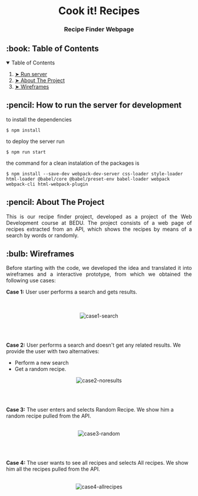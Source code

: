 <h1 align="center"> Cook it! Recipes </h1>
<h3 align="center"> Recipe Finder Webpage </h3>

<!-- TABLE OF CONTENTS -->
<h2 id="table-of-contents"> :book: Table of Contents</h2>

<details open="open">
  <summary>Table of Contents</summary>
  <ol>
    <li><a href="#run-server"> ➤ Run server</a></li>
    <li><a href="#about-the-project"> ➤ About The Project</a></li>
    <li><a href="#wireframes"> ➤ Wireframes</a></li>
  </ol>

<h2 id="run-sever"> :pencil: How to run the server for development</h2>

<p align="justify"> 
to install the dependencies
</p>

```
$ npm install
```

<p align="justify"> 
to deploy the server run
</p>

```
$ npm run start
```

<p align="justify"> 
the command for a clean instalation of the packages is
</p>

```
$ npm install --save-dev webpack-dev-server css-loader style-loader html-loader @babel/core @babel/preset-env babel-loader webpack webpack-cli html-webpack-plugin
```
<!-- ABOUT THE PROJECT -->
<h2 id="about-the-project"> :pencil: About The Project</h2>

<p align="justify"> 
  This is our recipe finder project, developed as a project of the Web Development course at BEDU. The project consists of a web page of recipes extracted from an API, which shows the recipes by means of a search by words or randomly.
</p>
  
<!-- WIREFRAMES -->
<h2 id="wireframes"> :bulb: Wireframes</h2>

<p align="justify"> 
  Before starting with the code, we developed the idea and translated it into wireframes and a interactive prototype, from which we obtained the following use cases:
</p>

  <b3> <b>Case 1:</b> User user performs a search and gets results. </b3> <br><br>
    <p align="center">   
      ![case1-search](https://user-images.githubusercontent.com/82551324/128651556-f25f6fdd-8a28-42aa-b9c7-34cbf725e9bf.gif)
    </p> <br><br>
    
  <b3> <b>Case 2:</b> User performs a search and doesn't get any related results. We provide the user with two alternatives:
    <ul>
      <li>Perform a new search</li>
      <li>Get a random recipe.</li>
    </ul>
    <p align="center"> 
      ![case2-noresults](https://user-images.githubusercontent.com/82551324/128653530-dd3d0c1f-2dbc-444f-84df-5432a454a6dd.gif)
    </p> <br><br>
    
  <b3> <b>Case 3:</b> The user enters and selects Random Recipe. We show him a random recipe pulled from the API. </b3> <br><br>
    <p align="center"> 
      ![case3-random](https://user-images.githubusercontent.com/82551324/128653546-1ef56884-e125-4731-a014-c5413891fbbd.gif)
    </p> <br><br>
    
  <b3> <b>Case 4:</b> The user wants to see all recipes and selects All recipes. We show him all the recipes pulled from the API. </b3> <br><br>
    <p align="center"> 
      ![case4-allrecipes](https://user-images.githubusercontent.com/82551324/128653549-a4941147-c73a-49a5-85f6-02841fd9bdd5.gif)
    </p> <br><br>
